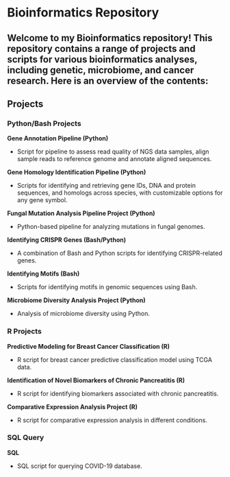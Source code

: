 # Bioinformatics Repository

## Welcome to my Bioinformatics repository! This repository contains a range of projects and scripts for various bioinformatics analyses, including genetic, microbiome, and cancer research. Here is an overview of the contents:

## **Projects**

### Python/Bash Projects
**Gene Annotation Pipeline (Python)**
 * Script for pipeline to assess read quality of NGS data samples, align sample reads to reference genome and annotate aligned sequences.

**Gene Homology Identification Pipeline (Python)** 
 * Scripts for identifying and retrieving gene IDs, DNA and protein sequences, and homologs across species, with customizable options for any gene symbol.
   
**Fungal Mutation Analysis Pipeline Project (Python)**
 * Python-based pipeline for analyzing mutations in fungal genomes.

**Identifying CRISPR Genes (Bash/Python)**
 * A combination of Bash and Python scripts for identifying CRISPR-related genes.
   
**Identifying Motifs (Bash)**
 * Scripts for identifying motifs in genomic sequences using Bash.

**Microbiome Diversity Analysis Project (Python)**
 * Analysis of microbiome diversity using Python.

### R Projects
**Predictive Modeling for Breast Cancer Classification (R)**
* R script for breast cancer predictive classification model using TCGA data.
  
**Identification of Novel Biomarkers of Chronic Pancreatitis (R)**
 * R script for identifying biomarkers associated with chronic pancreatitis.

**Comparative Expression Analysis Project (R)**
* R script for comparative expression analysis in different conditions.

### SQL Query
**SQL**
 * SQL script for querying COVID-19 database.
